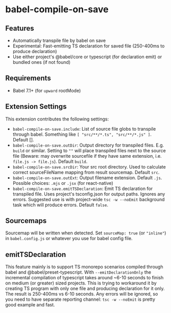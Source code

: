 # babel-compile-on-save

## Features

* Automatically transpile file by babel on save
* Experimental: Fast-emitting TS declaration for saved file (250-400ms to produce declaration)
* Use either project's @babel/core or typescript (for declaration emit) or bundled ones (if not found)

## Requirements

* Babel 7.1+ (for ```upward``` rootMode)

## Extension Settings

This extension contributes the following settings:

* `babel-compile-on-save.include`: List of source file globs to transpile through babel. Something like ```[ "src/**/*.ts", "src/**/*.js" ]```. Default [].
* `babel-compile-on-save.outDir`: Output directory for transpiled files. E.g. ```build``` or similar. Setting to ```""``` will place transpiled files next to the source file (Beware: may overwrite sourcefile if they have same extension, i.e. ```file.js -> file.js```). Default ```build```.
* `babel-compile-on-save.srcDir`: Your src root directory. Used to calculate correct sourceFileName mapping from result sourcemap. Default ```src```.
* `babel-compile-on-save.outExt`: Output filename extension. Default ```.js```. Possible choices: ```.mjs``` or ```.jsx``` (for react-native)
* `babel-compile-on-save.emitTSDeclaration`: Emit TS declaration for transpiled file. Uses project's tsconfig.json for output paths. Ignores any errors. Suggested use is with project-wide ```tsc -w --noEmit``` background task which will produce errors.  Default ```false```.

## Sourcemaps
Sourcemap will be written when detected. Set ```sourceMap: true``` (or ```"inline"```) in ```babel.config.js``` or whatever you use for babel config file.

## emitTSDeclaration
This feature mainly is to support TS monorepo scenarios compiled through babel and @babel/preset-typescript. With ```--emitDeclarationOnly``` the incremental compilation of typescript takes around ~6-10 seconds to finish on medium (or greater) sized projects. This is trying to workaround it by creating TS program with only one file and producing declaration for it only. The result is 250-400ms vs 6-10 seconds. Any errors will be ignored, so you need to have separate reporting channel: ```tsc -w --noEmit``` is pretty good example and fast.